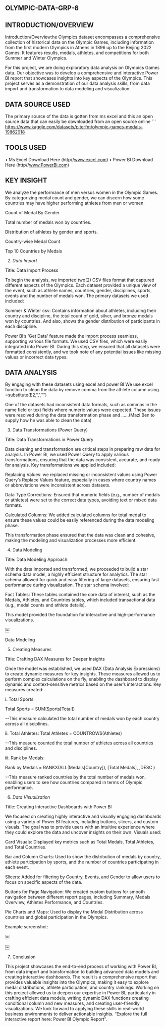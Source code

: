 ## OLYMPIC-DATA-GRP-6
## INTRODUCTION/OVERVIEW
Introduction/Overview:he Olympics dataset encompasses a comprehensive collection of historical data on the Olympic Games, including information from the first modern Olympics in Athens in 1896 up to the Beijing 2022 Games. It features results, medals, athletes, and competitions for both Summer and Winter Olympics. 

For this project, we are doing exploratory data analysis on Olympics  Games data. Our objective was to develop a comprehensive and interactive Power BI report that showcases insights into key aspects of the Olympics. This project serves as a demonstration of our data analysis skills, from data import and transformation to data modeling and visualization.
## DATA SOURCE USED
The primary source of the data is gotten from ms excel and this an open source data that can easily be downloaded from an open source online ```
https://www.kaggle.com/datasets/piterfm/olympic-games-medals-19862018
## TOOLS USED
•	Ms Excel Download Here (http//www.excel.com)
•	Power BI Download Here (http//www.PowerBi.com)

## KEY INSIGHT
We analyze the performance of men versus women in the Olympic Games. By categorizing medal count and gender, we can discern how some countries may have higher performing athletes from men or women.

Count of Medal By Gender 

Total number of medals won by countries.

Distribution of athletes by gender and sports.

Country-wise Medal Count

Top 10 Countries by Medals

2. *Data Import* 

Title: Data Import Process

To begin the analysis, we imported two(2) CSV files format that captured different aspects of the Olympics. Each dataset provided a unique view of the event, such as athlete names, countries, gender, disciplines, sports, events and the number of medals won. The primary datasets we used included:

Summer & Winter csv: Contains information about athletes, including their country and discipline, the total count of gold, silver, and bronze medals won by countries. And also, shows the gender distribution of participants in each discipline.

Power BI’s 'Get Data' feature made the import process seamless, supporting various file formats. We used CSV files, which were easily integrated into Power BI. During this step, we ensured that all datasets were formatted consistently, and we took note of any potential issues like missing values or incorrect data types.

 ## DATA ANALYSIS
By engaging with these datasets using excel and power BI
We use excel function to clean the data by remove comma from the athlete column using
=substitute(E2,",","")

One of the datasets had inconsistent data formats, such as commas in the name field or text fields where numeric values were expected. These issues were resolved during the data transformation phase and ......(Mazi Ben to supply how he was able to clean the data)

3. Data Transformations (Power Query)

Title: Data Transformations in Power Query

Data cleaning and transformation are critical steps in preparing raw data for analysis. In Power BI, we used Power Query to apply various transformations, ensuring that the data was consistent, accurate, and ready for analysis.
Key transformations we applied included:

Replacing Values:  we replaced missing or inconsistent values using Power Query’s Replace Values feature, especially in cases where country names or abbreviations were inconsistent across datasets.

Data Type Corrections: Ensured that numeric fields (e.g., number of medals or athletes) were set to the correct data types, avoiding text or mixed data formats.

Calculated Columns: We added calculated columns for total medal to ensure these values could be easily referenced during the data modeling phase.

This transformation phase ensured that the data was clean and cohesive, making the modeling and visualization processes more efficient.

4. Data Modeling

Title: Data Modeling Approach

With the data imported and transformed, we proceeded to build a star schema data model, a highly efficient structure for analytics. The star schema allowed for quick and easy filtering of large datasets, ensuring fast performance during visualization.
The star schema involved:

Fact Tables: These tables contained the core data of interest, such as the Medals, Athletes, and Countries tables, which included transactional data (e.g., medal counts and athlete details).

This model provided the foundation for interactive and high-performance visualizations.

￼

Data Modeling

5. Creating Measures

Title: Crafting DAX Measures for Deeper Insights

Once the model was established, we used DAX (Data Analysis Expressions) to create dynamic measures for key insights. These measures allowed us to perform complex calculations on the fly, enabling the dashboard to display dynamic and context-sensitive metrics based on the user’s interactions.
Key measures created:

i. Total Sports:

Total Sports = SUM(Sports[Total])

--This measure calculated the total number of medals won by each 
country across all disciplines.

ii. Total Athletes:
Total Athletes = COUNTROWS(Athletes)

--This measure counted the total number of athletes across all countries 
and disciplines.

iii. Rank by Medals:

Rank by Medals = RANKX(ALL(Medals[Country]), [Total Medals], ,DESC )

--This measure ranked countries by the total number of medals won, 
enabling users to see how countries compared in terms of Olympic performance.

6. *Data Visualization* 

Title: Creating Interactive Dashboards with Power BI

We focused on creating highly interactive and visually engaging dashboards using a variety of Power BI features, including buttons, slicers, and custom visuals. The goal was to provide users with an intuitive experience where they could explore the data and uncover insights on their own.
Visuals used:

Card Visuals: Displayed key metrics such as Total Medals, Total Athletes, and Total Countries.

Bar and Column Charts: Used to show the distribution of medals by country, athlete participation by sports, and the number of countries participating in each event.

Slicers: Added for filtering by Country, Events, and Gender to allow users to focus on specific aspects of the data.

Buttons for Page Navigation: We created custom buttons for smooth navigation between different report pages, including Summary, Medals Overview, Athletes Performance, and Countries.

Pie Charts and Maps: Used to display the Medal Distribution across countries and global participation in the Olympics.

Example screenshot:

￼

￼

7. Conclusion

This project showcases the end-to-end process of working with Power BI, from data import and transformation to building advanced data models and creating interactive dashboards. The result is a comprehensive report that provides valuable insights into the Olympics, making it easy to explore medal distributions, athlete participation, and country rankings.
Working on this project allowed us to deepen our expertise in Power BI, particularly in crafting efficient data models, writing dynamic DAX functions creating conditional column and new measures, and creating user-friendly visualizations. We look forward to applying these skills in real-world business environments to deliver actionable insights.
“Explore the full interactive report here: Power BI Olympic Report”.
